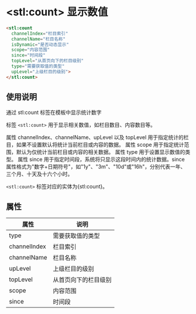 ﻿# &lt;stl:count&gt; 显示数值

```html
<stl:count
  channelIndex="栏目索引"
  channelName="栏目名称"
  isDynamic="是否动态显示"
  scope="内容范围"
  since="时间段"
  topLevel="从首页向下的栏目级别"
  type="需要获取值的类型"
  upLevel="上级栏目的级别">
</stl:count>
```

## 使用说明

通过 stl:count 标签在模板中显示统计数字

标签 `<stl:count>` 用于显示相关数值，如栏目数目、内容数目等。

属性 channelIndex、channelName、upLevel 以及 topLevel 用于指定统计的栏目，如果不设置默认将统计当前栏目或内容的数据。
属性 scope 用于指定统计范围，默认为仅统计当前栏目或内容的相关数据。
属性 type 用于设置显示数值的类型。
属性 since 用于指定时间段，系统将只显示这段时间内的统计数据。since 属性格式为"数字+日期符号"，如"1y"、"3m"、"10d"或"16h"，分别代表一年、三个月、十天及十六个小时。

`<stl:count>` 标签对应的实体为{stl:count}。

## 属性

| 属性         | 说明                 |
| ------------ | -------------------- |
| type         | 需要获取值的类型     |
| channelIndex | 栏目索引             |
| channelName  | 栏目名称             |
| upLevel      | 上级栏目的级别       |
| topLevel     | 从首页向下的栏目级别 |
| scope        | 内容范围             |
| since        | 时间段               |
